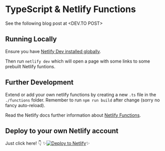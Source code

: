 # TypeScript & Netlify Functions

See the following blog post at <DEV.TO POST>

## Running Locally
Ensure you have [Netlify Dev installed globally](https://docs.netlify.com/cli/get-started/#installation).

Then run `netlify dev` which will open a page with some links to some prebuilt Netlify funtions.

## Further Development

Extend or add your own netlify functions by creating a new `.ts` file in the `./functions` folder. Remember to run `npm run build` after change (sorry no fancy auto-reload).

Read the Netlify docs further information about [Netlify Functions](https://docs.netlify.com/functions/build-with-javascript/#format).

## Deploy to your own Netlify account

Just click here! 👇
✨[![Deploy to Netlify](https://www.netlify.com/img/deploy/button.svg)](https://app.netlify.com/start/deploy?repository=https://github.com/chiubaca/typescript-netlify-functions-starter)✨
